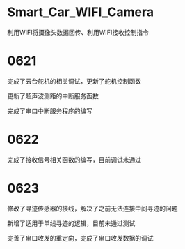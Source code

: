 # Smart_Car_WIFI_Camera
利用WIFI将摄像头数据回传、利用WIFI接收控制指令

# 0621
完成了云台舵机的相关调试，更新了舵机控制函数

更新了超声波测距的中断服务函数

完成了串口中断服务程序的编写

# 0622
完成了接收信号相关函数的编写，目前调试未通过
 
# 0623
修改了寻迹传感器的接线，解决了之前无法连接中间寻迹的问题

新增了适用于单线寻迹的逻辑，目前未通过测试

完善了串口收发的重定向，完成了串口收发数据的调试